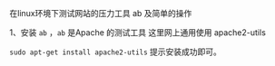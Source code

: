 
在linux环境下测试网站的压力工具 ab 及简单的操作

1、安装 `ab` ，`ab` 是Apache 的测试工具 这里网上通用使用 apache2-utils

  ` sudo apt-get install apache2-utils ` 提示安装成功即可。


















